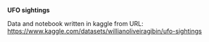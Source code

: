 **UFO sightings**

Data and notebook written in kaggle from URL: https://www.kaggle.com/datasets/willianoliveiragibin/ufo-sightings 
